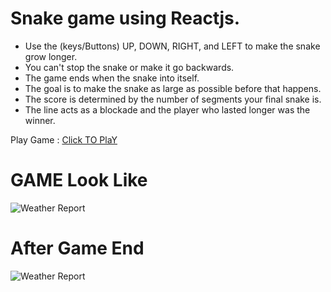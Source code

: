 # Snake game using Reactjs.

- Use the (keys/Buttons) UP, DOWN, RIGHT, and LEFT to make the snake grow longer.
- You can't stop the snake or make it go backwards.
- The game ends when the snake into itself.
- The goal is to make the snake as large as possible before that happens.
- The score is determined by the number of segments your final snake is.
- The line acts as a blockade and the player who lasted longer was the winner.


Play Game :  [Click TO PlaY](https://rdinesh1667.github.io/snake-game-using-react) <br>

# GAME Look Like<br>
![Weather Report](https://raw.github.com/Rdinesh1667/snake-game-using-react/master/src/images/snake-img-1.png) <br>

# After Game End <br>
![Weather Report](https://raw.github.com/Rdinesh1667/snake-game-using-react/master/src/images/snake-img-2.png) <br>
